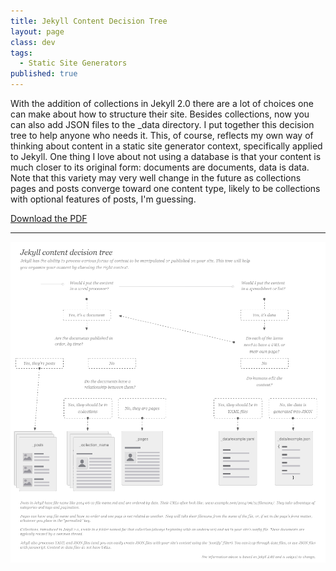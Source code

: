 ```yaml
---
title: Jekyll Content Decision Tree
layout: page
class: dev
tags:
  - Static Site Generators
published: true
---
```


With the addition of collections in Jekyll 2.0 there are a lot of choices one can make about how to structure their site. Besides collections, now you can also add JSON files to the _data directory. I put together this decision tree to help anyone who needs it. This, of course, reflects my own way of thinking about content in a static site generator context, specifically applied to Jekyll. One thing I love about not using a database is that your content is much closer to its original form: documents are documents, data is data. Note that this variety may very well change in the future as collections pages and posts converge toward one content type, likely to be collections with optional features of posts, I'm guessing.


[Download the PDF](/assets/files/jekyll-content-140611_v1.pdf)

---

![](/assets/img/jekyll-content-140611_v1.png)